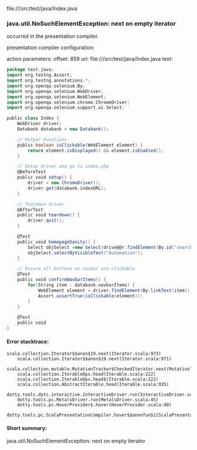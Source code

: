 file://<WORKSPACE>/src/test/java/Index.java
### java.util.NoSuchElementException: next on empty iterator

occurred in the presentation compiler.

presentation compiler configuration:


action parameters:
offset: 859
uri: file://<WORKSPACE>/src/test/java/Index.java
text:
```scala
package test.java;
import org.testng.Assert;
import org.testng.annotations.*;
import org.openqa.selenium.By;
import org.openqa.selenium.WebDriver;
import org.openqa.selenium.WebElement;
import org.openqa.selenium.chrome.ChromeDriver;
import org.openqa.selenium.support.ui.Select;

public class Index {
    WebDriver driver;
    Databank databank = new Databank();

    // Helper Functions
    public boolean isClickable(WebElement element) {
        return element.isDisplayed() && element.isEnabled();
    }

    // Setup driver and go to index.php
    @BeforeTest
    public void setup() {
        driver = new ChromeDriver();
        driver.get(databank.indexURL);
    }

    // Teardown driver
    @AfterTest
    public void teardown() {
        driver.quit();
    }

    @Test
    public void homepageSanity() {
        Select objSelect =new Select(drive@@r.findElement(By.id("search-box")));
        objSelect.selectByVisibleText("Automation");
    }

    // Ensure all buttons on navbar are clickable
    @Test
    public void confirmNavbarItems() {
        for(String item : databank.navbarItems) {
            WebElement element = driver.findElement(By.linkText(item));
            Assert.assertTrue(isClickable(element));
        }
    }

    @Test
    public void 
}

```



#### Error stacktrace:

```
scala.collection.Iterator$$anon$19.next(Iterator.scala:973)
	scala.collection.Iterator$$anon$19.next(Iterator.scala:971)
	scala.collection.mutable.MutationTracker$CheckedIterator.next(MutationTracker.scala:76)
	scala.collection.IterableOps.head(Iterable.scala:222)
	scala.collection.IterableOps.head$(Iterable.scala:222)
	scala.collection.AbstractIterable.head(Iterable.scala:935)
	dotty.tools.dotc.interactive.InteractiveDriver.run(InteractiveDriver.scala:164)
	dotty.tools.pc.MetalsDriver.run(MetalsDriver.scala:45)
	dotty.tools.pc.HoverProvider$.hover(HoverProvider.scala:40)
	dotty.tools.pc.ScalaPresentationCompiler.hover$$anonfun$1(ScalaPresentationCompiler.scala:376)
```
#### Short summary: 

java.util.NoSuchElementException: next on empty iterator